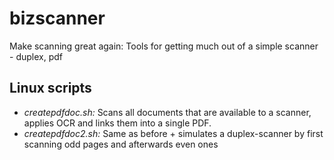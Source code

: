 # bizscanner
Make scanning great again: Tools for getting much out of a simple scanner - duplex, pdf

## Linux scripts

* *createpdfdoc.sh:* Scans all documents that are available to a scanner, applies OCR and links them into a single PDF.
* *createpdfdoc2.sh:* Same as before + simulates a duplex-scanner by first scanning odd pages and afterwards even ones

